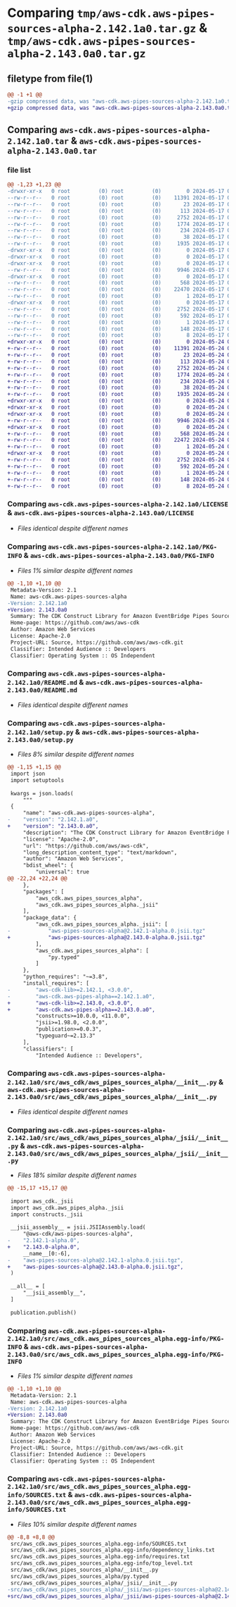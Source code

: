 # Comparing `tmp/aws-cdk.aws-pipes-sources-alpha-2.142.1a0.tar.gz` & `tmp/aws-cdk.aws-pipes-sources-alpha-2.143.0a0.tar.gz`

## filetype from file(1)

```diff
@@ -1 +1 @@
-gzip compressed data, was "aws-cdk.aws-pipes-sources-alpha-2.142.1a0.tar", last modified: Fri May 17 05:12:25 2024, max compression
+gzip compressed data, was "aws-cdk.aws-pipes-sources-alpha-2.143.0a0.tar", last modified: Fri May 24 02:44:48 2024, max compression
```

## Comparing `aws-cdk.aws-pipes-sources-alpha-2.142.1a0.tar` & `aws-cdk.aws-pipes-sources-alpha-2.143.0a0.tar`

### file list

```diff
@@ -1,23 +1,23 @@
-drwxr-xr-x   0 root         (0) root         (0)        0 2024-05-17 05:12:25.580713 aws-cdk.aws-pipes-sources-alpha-2.142.1a0/
--rw-r--r--   0 root         (0) root         (0)    11391 2024-05-17 05:12:15.000000 aws-cdk.aws-pipes-sources-alpha-2.142.1a0/LICENSE
--rw-r--r--   0 root         (0) root         (0)       23 2024-05-17 05:12:15.000000 aws-cdk.aws-pipes-sources-alpha-2.142.1a0/MANIFEST.in
--rw-r--r--   0 root         (0) root         (0)      113 2024-05-17 05:12:15.000000 aws-cdk.aws-pipes-sources-alpha-2.142.1a0/NOTICE
--rw-r--r--   0 root         (0) root         (0)     2752 2024-05-17 05:12:25.580713 aws-cdk.aws-pipes-sources-alpha-2.142.1a0/PKG-INFO
--rw-r--r--   0 root         (0) root         (0)     1774 2024-05-17 05:12:15.000000 aws-cdk.aws-pipes-sources-alpha-2.142.1a0/README.md
--rw-r--r--   0 root         (0) root         (0)      234 2024-05-17 05:12:15.000000 aws-cdk.aws-pipes-sources-alpha-2.142.1a0/pyproject.toml
--rw-r--r--   0 root         (0) root         (0)       38 2024-05-17 05:12:25.580713 aws-cdk.aws-pipes-sources-alpha-2.142.1a0/setup.cfg
--rw-r--r--   0 root         (0) root         (0)     1935 2024-05-17 05:12:15.000000 aws-cdk.aws-pipes-sources-alpha-2.142.1a0/setup.py
-drwxr-xr-x   0 root         (0) root         (0)        0 2024-05-17 05:12:25.576712 aws-cdk.aws-pipes-sources-alpha-2.142.1a0/src/
-drwxr-xr-x   0 root         (0) root         (0)        0 2024-05-17 05:12:25.576712 aws-cdk.aws-pipes-sources-alpha-2.142.1a0/src/aws_cdk/
-drwxr-xr-x   0 root         (0) root         (0)        0 2024-05-17 05:12:25.580713 aws-cdk.aws-pipes-sources-alpha-2.142.1a0/src/aws_cdk/aws_pipes_sources_alpha/
--rw-r--r--   0 root         (0) root         (0)     9946 2024-05-17 05:12:15.000000 aws-cdk.aws-pipes-sources-alpha-2.142.1a0/src/aws_cdk/aws_pipes_sources_alpha/__init__.py
-drwxr-xr-x   0 root         (0) root         (0)        0 2024-05-17 05:12:25.580713 aws-cdk.aws-pipes-sources-alpha-2.142.1a0/src/aws_cdk/aws_pipes_sources_alpha/_jsii/
--rw-r--r--   0 root         (0) root         (0)      568 2024-05-17 05:12:15.000000 aws-cdk.aws-pipes-sources-alpha-2.142.1a0/src/aws_cdk/aws_pipes_sources_alpha/_jsii/__init__.py
--rw-r--r--   0 root         (0) root         (0)    22470 2024-05-17 05:12:15.000000 aws-cdk.aws-pipes-sources-alpha-2.142.1a0/src/aws_cdk/aws_pipes_sources_alpha/_jsii/aws-pipes-sources-alpha@2.142.1-alpha.0.jsii.tgz
--rw-r--r--   0 root         (0) root         (0)        1 2024-05-17 05:12:15.000000 aws-cdk.aws-pipes-sources-alpha-2.142.1a0/src/aws_cdk/aws_pipes_sources_alpha/py.typed
-drwxr-xr-x   0 root         (0) root         (0)        0 2024-05-17 05:12:25.576712 aws-cdk.aws-pipes-sources-alpha-2.142.1a0/src/aws_cdk.aws_pipes_sources_alpha.egg-info/
--rw-r--r--   0 root         (0) root         (0)     2752 2024-05-17 05:12:25.000000 aws-cdk.aws-pipes-sources-alpha-2.142.1a0/src/aws_cdk.aws_pipes_sources_alpha.egg-info/PKG-INFO
--rw-r--r--   0 root         (0) root         (0)      592 2024-05-17 05:12:25.000000 aws-cdk.aws-pipes-sources-alpha-2.142.1a0/src/aws_cdk.aws_pipes_sources_alpha.egg-info/SOURCES.txt
--rw-r--r--   0 root         (0) root         (0)        1 2024-05-17 05:12:25.000000 aws-cdk.aws-pipes-sources-alpha-2.142.1a0/src/aws_cdk.aws_pipes_sources_alpha.egg-info/dependency_links.txt
--rw-r--r--   0 root         (0) root         (0)      148 2024-05-17 05:12:25.000000 aws-cdk.aws-pipes-sources-alpha-2.142.1a0/src/aws_cdk.aws_pipes_sources_alpha.egg-info/requires.txt
--rw-r--r--   0 root         (0) root         (0)        8 2024-05-17 05:12:25.000000 aws-cdk.aws-pipes-sources-alpha-2.142.1a0/src/aws_cdk.aws_pipes_sources_alpha.egg-info/top_level.txt
+drwxr-xr-x   0 root         (0) root         (0)        0 2024-05-24 02:44:48.420139 aws-cdk.aws-pipes-sources-alpha-2.143.0a0/
+-rw-r--r--   0 root         (0) root         (0)    11391 2024-05-24 02:44:37.000000 aws-cdk.aws-pipes-sources-alpha-2.143.0a0/LICENSE
+-rw-r--r--   0 root         (0) root         (0)       23 2024-05-24 02:44:37.000000 aws-cdk.aws-pipes-sources-alpha-2.143.0a0/MANIFEST.in
+-rw-r--r--   0 root         (0) root         (0)      113 2024-05-24 02:44:37.000000 aws-cdk.aws-pipes-sources-alpha-2.143.0a0/NOTICE
+-rw-r--r--   0 root         (0) root         (0)     2752 2024-05-24 02:44:48.420139 aws-cdk.aws-pipes-sources-alpha-2.143.0a0/PKG-INFO
+-rw-r--r--   0 root         (0) root         (0)     1774 2024-05-24 02:44:37.000000 aws-cdk.aws-pipes-sources-alpha-2.143.0a0/README.md
+-rw-r--r--   0 root         (0) root         (0)      234 2024-05-24 02:44:37.000000 aws-cdk.aws-pipes-sources-alpha-2.143.0a0/pyproject.toml
+-rw-r--r--   0 root         (0) root         (0)       38 2024-05-24 02:44:48.420139 aws-cdk.aws-pipes-sources-alpha-2.143.0a0/setup.cfg
+-rw-r--r--   0 root         (0) root         (0)     1935 2024-05-24 02:44:37.000000 aws-cdk.aws-pipes-sources-alpha-2.143.0a0/setup.py
+drwxr-xr-x   0 root         (0) root         (0)        0 2024-05-24 02:44:48.416139 aws-cdk.aws-pipes-sources-alpha-2.143.0a0/src/
+drwxr-xr-x   0 root         (0) root         (0)        0 2024-05-24 02:44:48.416139 aws-cdk.aws-pipes-sources-alpha-2.143.0a0/src/aws_cdk/
+drwxr-xr-x   0 root         (0) root         (0)        0 2024-05-24 02:44:48.420139 aws-cdk.aws-pipes-sources-alpha-2.143.0a0/src/aws_cdk/aws_pipes_sources_alpha/
+-rw-r--r--   0 root         (0) root         (0)     9946 2024-05-24 02:44:37.000000 aws-cdk.aws-pipes-sources-alpha-2.143.0a0/src/aws_cdk/aws_pipes_sources_alpha/__init__.py
+drwxr-xr-x   0 root         (0) root         (0)        0 2024-05-24 02:44:48.420139 aws-cdk.aws-pipes-sources-alpha-2.143.0a0/src/aws_cdk/aws_pipes_sources_alpha/_jsii/
+-rw-r--r--   0 root         (0) root         (0)      568 2024-05-24 02:44:37.000000 aws-cdk.aws-pipes-sources-alpha-2.143.0a0/src/aws_cdk/aws_pipes_sources_alpha/_jsii/__init__.py
+-rw-r--r--   0 root         (0) root         (0)    22472 2024-05-24 02:44:37.000000 aws-cdk.aws-pipes-sources-alpha-2.143.0a0/src/aws_cdk/aws_pipes_sources_alpha/_jsii/aws-pipes-sources-alpha@2.143.0-alpha.0.jsii.tgz
+-rw-r--r--   0 root         (0) root         (0)        1 2024-05-24 02:44:37.000000 aws-cdk.aws-pipes-sources-alpha-2.143.0a0/src/aws_cdk/aws_pipes_sources_alpha/py.typed
+drwxr-xr-x   0 root         (0) root         (0)        0 2024-05-24 02:44:48.416139 aws-cdk.aws-pipes-sources-alpha-2.143.0a0/src/aws_cdk.aws_pipes_sources_alpha.egg-info/
+-rw-r--r--   0 root         (0) root         (0)     2752 2024-05-24 02:44:48.000000 aws-cdk.aws-pipes-sources-alpha-2.143.0a0/src/aws_cdk.aws_pipes_sources_alpha.egg-info/PKG-INFO
+-rw-r--r--   0 root         (0) root         (0)      592 2024-05-24 02:44:48.000000 aws-cdk.aws-pipes-sources-alpha-2.143.0a0/src/aws_cdk.aws_pipes_sources_alpha.egg-info/SOURCES.txt
+-rw-r--r--   0 root         (0) root         (0)        1 2024-05-24 02:44:48.000000 aws-cdk.aws-pipes-sources-alpha-2.143.0a0/src/aws_cdk.aws_pipes_sources_alpha.egg-info/dependency_links.txt
+-rw-r--r--   0 root         (0) root         (0)      148 2024-05-24 02:44:48.000000 aws-cdk.aws-pipes-sources-alpha-2.143.0a0/src/aws_cdk.aws_pipes_sources_alpha.egg-info/requires.txt
+-rw-r--r--   0 root         (0) root         (0)        8 2024-05-24 02:44:48.000000 aws-cdk.aws-pipes-sources-alpha-2.143.0a0/src/aws_cdk.aws_pipes_sources_alpha.egg-info/top_level.txt
```

### Comparing `aws-cdk.aws-pipes-sources-alpha-2.142.1a0/LICENSE` & `aws-cdk.aws-pipes-sources-alpha-2.143.0a0/LICENSE`

 * *Files identical despite different names*

### Comparing `aws-cdk.aws-pipes-sources-alpha-2.142.1a0/PKG-INFO` & `aws-cdk.aws-pipes-sources-alpha-2.143.0a0/PKG-INFO`

 * *Files 1% similar despite different names*

```diff
@@ -1,10 +1,10 @@
 Metadata-Version: 2.1
 Name: aws-cdk.aws-pipes-sources-alpha
-Version: 2.142.1a0
+Version: 2.143.0a0
 Summary: The CDK Construct Library for Amazon EventBridge Pipes Sources
 Home-page: https://github.com/aws/aws-cdk
 Author: Amazon Web Services
 License: Apache-2.0
 Project-URL: Source, https://github.com/aws/aws-cdk.git
 Classifier: Intended Audience :: Developers
 Classifier: Operating System :: OS Independent
```

### Comparing `aws-cdk.aws-pipes-sources-alpha-2.142.1a0/README.md` & `aws-cdk.aws-pipes-sources-alpha-2.143.0a0/README.md`

 * *Files identical despite different names*

### Comparing `aws-cdk.aws-pipes-sources-alpha-2.142.1a0/setup.py` & `aws-cdk.aws-pipes-sources-alpha-2.143.0a0/setup.py`

 * *Files 8% similar despite different names*

```diff
@@ -1,15 +1,15 @@
 import json
 import setuptools
 
 kwargs = json.loads(
     """
 {
     "name": "aws-cdk.aws-pipes-sources-alpha",
-    "version": "2.142.1.a0",
+    "version": "2.143.0.a0",
     "description": "The CDK Construct Library for Amazon EventBridge Pipes Sources",
     "license": "Apache-2.0",
     "url": "https://github.com/aws/aws-cdk",
     "long_description_content_type": "text/markdown",
     "author": "Amazon Web Services",
     "bdist_wheel": {
         "universal": true
@@ -22,24 +22,24 @@
     },
     "packages": [
         "aws_cdk.aws_pipes_sources_alpha",
         "aws_cdk.aws_pipes_sources_alpha._jsii"
     ],
     "package_data": {
         "aws_cdk.aws_pipes_sources_alpha._jsii": [
-            "aws-pipes-sources-alpha@2.142.1-alpha.0.jsii.tgz"
+            "aws-pipes-sources-alpha@2.143.0-alpha.0.jsii.tgz"
         ],
         "aws_cdk.aws_pipes_sources_alpha": [
             "py.typed"
         ]
     },
     "python_requires": "~=3.8",
     "install_requires": [
-        "aws-cdk-lib>=2.142.1, <3.0.0",
-        "aws-cdk.aws-pipes-alpha==2.142.1.a0",
+        "aws-cdk-lib>=2.143.0, <3.0.0",
+        "aws-cdk.aws-pipes-alpha==2.143.0.a0",
         "constructs>=10.0.0, <11.0.0",
         "jsii>=1.98.0, <2.0.0",
         "publication>=0.0.3",
         "typeguard~=2.13.3"
     ],
     "classifiers": [
         "Intended Audience :: Developers",
```

### Comparing `aws-cdk.aws-pipes-sources-alpha-2.142.1a0/src/aws_cdk/aws_pipes_sources_alpha/__init__.py` & `aws-cdk.aws-pipes-sources-alpha-2.143.0a0/src/aws_cdk/aws_pipes_sources_alpha/__init__.py`

 * *Files identical despite different names*

### Comparing `aws-cdk.aws-pipes-sources-alpha-2.142.1a0/src/aws_cdk/aws_pipes_sources_alpha/_jsii/__init__.py` & `aws-cdk.aws-pipes-sources-alpha-2.143.0a0/src/aws_cdk/aws_pipes_sources_alpha/_jsii/__init__.py`

 * *Files 18% similar despite different names*

```diff
@@ -15,17 +15,17 @@
 
 import aws_cdk._jsii
 import aws_cdk.aws_pipes_alpha._jsii
 import constructs._jsii
 
 __jsii_assembly__ = jsii.JSIIAssembly.load(
     "@aws-cdk/aws-pipes-sources-alpha",
-    "2.142.1-alpha.0",
+    "2.143.0-alpha.0",
     __name__[0:-6],
-    "aws-pipes-sources-alpha@2.142.1-alpha.0.jsii.tgz",
+    "aws-pipes-sources-alpha@2.143.0-alpha.0.jsii.tgz",
 )
 
 __all__ = [
     "__jsii_assembly__",
 ]
 
 publication.publish()
```

### Comparing `aws-cdk.aws-pipes-sources-alpha-2.142.1a0/src/aws_cdk.aws_pipes_sources_alpha.egg-info/PKG-INFO` & `aws-cdk.aws-pipes-sources-alpha-2.143.0a0/src/aws_cdk.aws_pipes_sources_alpha.egg-info/PKG-INFO`

 * *Files 1% similar despite different names*

```diff
@@ -1,10 +1,10 @@
 Metadata-Version: 2.1
 Name: aws-cdk.aws-pipes-sources-alpha
-Version: 2.142.1a0
+Version: 2.143.0a0
 Summary: The CDK Construct Library for Amazon EventBridge Pipes Sources
 Home-page: https://github.com/aws/aws-cdk
 Author: Amazon Web Services
 License: Apache-2.0
 Project-URL: Source, https://github.com/aws/aws-cdk.git
 Classifier: Intended Audience :: Developers
 Classifier: Operating System :: OS Independent
```

### Comparing `aws-cdk.aws-pipes-sources-alpha-2.142.1a0/src/aws_cdk.aws_pipes_sources_alpha.egg-info/SOURCES.txt` & `aws-cdk.aws-pipes-sources-alpha-2.143.0a0/src/aws_cdk.aws_pipes_sources_alpha.egg-info/SOURCES.txt`

 * *Files 10% similar despite different names*

```diff
@@ -8,8 +8,8 @@
 src/aws_cdk.aws_pipes_sources_alpha.egg-info/SOURCES.txt
 src/aws_cdk.aws_pipes_sources_alpha.egg-info/dependency_links.txt
 src/aws_cdk.aws_pipes_sources_alpha.egg-info/requires.txt
 src/aws_cdk.aws_pipes_sources_alpha.egg-info/top_level.txt
 src/aws_cdk/aws_pipes_sources_alpha/__init__.py
 src/aws_cdk/aws_pipes_sources_alpha/py.typed
 src/aws_cdk/aws_pipes_sources_alpha/_jsii/__init__.py
-src/aws_cdk/aws_pipes_sources_alpha/_jsii/aws-pipes-sources-alpha@2.142.1-alpha.0.jsii.tgz
+src/aws_cdk/aws_pipes_sources_alpha/_jsii/aws-pipes-sources-alpha@2.143.0-alpha.0.jsii.tgz
```

